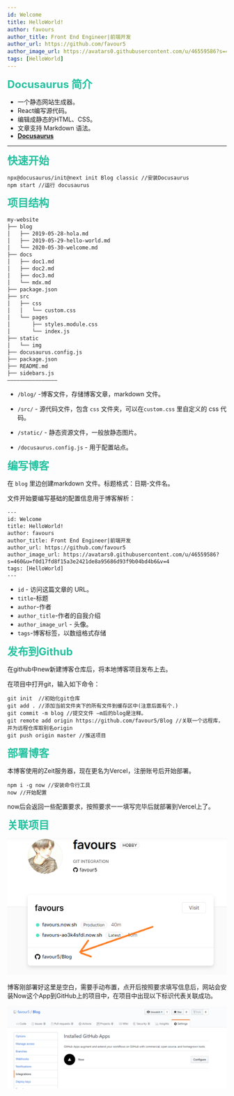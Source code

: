 ```yaml
---
id: Welcome
title: HelloWorld!
author: favours
author_title: Front End Engineer|前端开发
author_url: https://github.com/favour5
author_image_url: https://avatars0.githubusercontent.com/u/46559586?s=460&u=f0d17fd8f15a3e2421de8a95686d93f9b04bd4b6&v=4
tags: [HelloWorld]
---
```


<font color = #25C2A0 size = "5">**Docusaurus 简介**</font>

- 一个静态网站生成器。
- React编写源代码。
- 编辑成静态的HTML、CSS。
- 文章支持 Markdown 语法。
- <font color = #25C2A0>[**Docusaurus**](https://v2.docusaurus.io/)</font>

<!--truncate-->

***

<font color = #25C2A0 size = "5">**快速开始**</font>

``` 
npx@docusaurus/init@next init Blog classic //安装Docusaurus
npm start //运行 docusaurus
```

<font color = #25C2A0 size = "5">**项目结构**</font>

```
my-website
├── blog
│   ├── 2019-05-28-hola.md
│   ├── 2019-05-29-hello-world.md
│   └── 2020-05-30-welcome.md
├── docs
│   ├── doc1.md
│   ├── doc2.md
│   ├── doc3.md
│   └── mdx.md
├── package.json
├── src
│   ├── css
│   │   └── custom.css
│   └── pages
│       ├── styles.module.css
│       └── index.js
├── static
│   └── img
├── docusaurus.config.js
├── package.json
├── README.md
├── sidebars.js
————————————————
```

- `/blog/` -博客文件，存储博客文章，markdown 文件。

- `/src/` - 源代码文件，包含 `css` 文件夹，可以在`custom.css` 里自定义的 css 代码。

- `/static/` - 静态资源文件，一般放静态图片。

- `/docusaurus.config.js` - 用于配置站点。

<font color = #25C2A0 size = "5">**编写博客**</font>

在 `blog` 里边创建markdown 文件。标题格式：日期-文件名。

文件开始要编写基础的配置信息用于博客解析：

```
---
id: Welcome
title: HelloWorld!
author: favours
author_title: Front End Engineer|前端开发
author_url: https://github.com/favour5
author_image_url: https://avatars0.githubusercontent.com/u/46559586?s=460&u=f0d17fd8f15a3e2421de8a95686d93f9b04bd4b6&v=4
tags: [HelloWorld]
---
```

- `id` - 访问这篇文章的 URL。
- `title`-标题
- `author`-作者
- `author_title`-作者的自我介绍
- `author_image_url` - 头像。
- `tags`-博客标签，以数组格式存储

<font color = #25C2A0 size = "5">**发布到Github**</font>

在github中new新建博客仓库后，将本地博客项目发布上去。

在项目中打开git，输入如下命令：

```
git init  //初始化git仓库
git add . //添加当前文件夹下的所有文件到缓存区中(注意后面有个.)
git commit -m blog //提交文件 –m后的blog是注释。
git remote add origin https://github.com/favour5/Blog //关联一个远程库，并为远程仓库取别名origin
git push origin master //推送项目
```

<font color = #25C2A0 size = "5">**部署博客**</font>

本博客使用的Zeit服务器，现在更名为Vercel，注册账号后开始部署。

```
npm i -g now //安装命令行工具
now //开始配置
```

now后会返回一些配置要求，按照要求一一填写完毕后就部署到Vercel上了。

<font color = #25C2A0 size = "5">**关联项目**</font>

![](static\img\vercel.png)

博客刚部署好这里是空白，需要手动布置，点开后按照要求填写信息后，网站会安装Now这个App到GitHub上的项目中，在项目中出现以下标识代表关联成功。

![](static\img\github.png)
